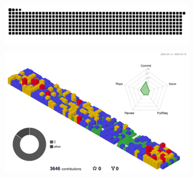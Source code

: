 <picture>
  <source media="(prefers-color-scheme: dark)" srcset="https://raw.githubusercontent.com/SafferStha/SafferStha/output/github-contribution-grid-snake-dark.svg">
  <source media="(prefers-color-scheme: light)" srcset="https://raw.githubusercontent.com/SafferStha/SafferStha/output/github-contribution-grid-snake.svg">
  <img alt="github contribution grid snake animation" src="https://raw.githubusercontent.com/SafferStha/SafferStha/output/github-contribution-grid-snake.svg">
</picture>

![](./profile-3d-contrib/profile-gitblock.svg)
